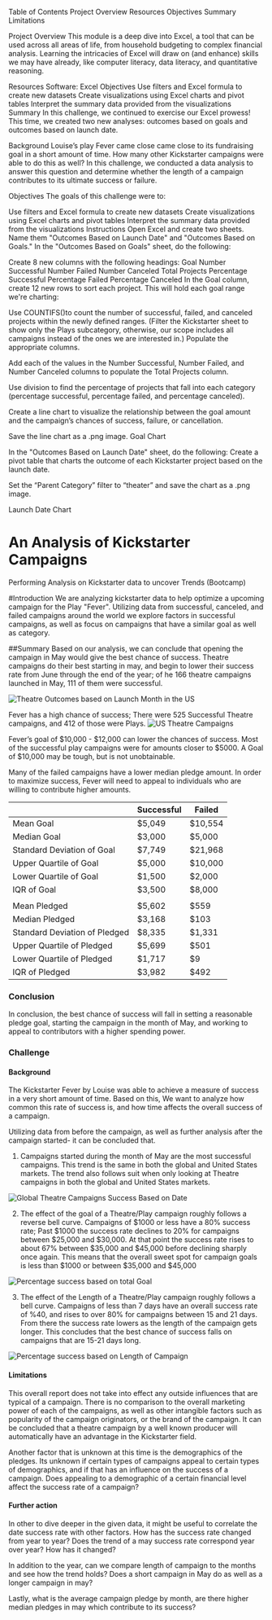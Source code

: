 Table of Contents
Project Overview
Resources
Objectives
Summary
Limitations

Project Overview
This module is a deep dive into Excel, a tool that can be used across all areas of life, from household budgeting to complex financial analysis. Learning the intricacies of Excel will draw on (and enhance) skills we may have already, like computer literacy, data literacy, and quantitative reasoning.

Resources
Software: Excel
Objectives
Use filters and Excel formula to create new datasets
Create visualizations using Excel charts and pivot tables
Interpret the summary data provided from the visualizations
Summary
In this challenge, we continued to exercise our Excel prowess! This time, we created two new analyses: outcomes based on goals and outcomes based on launch date.

Background
Louise’s play Fever came close came close to its fundraising goal in a short amount of time. How many other Kickstarter campaigns were able to do this as well? In this challenge, we conducted a data analysis to answer this question and determine whether the length of a campaign contributes to its ultimate success or failure.

Objectives
The goals of this challenge were to:

Use filters and Excel formula to create new datasets
Create visualizations using Excel charts and pivot tables
Interpret the summary data provided from the visualizations
Instructions
Open Excel and create two sheets. Name them "Outcomes Based on Launch Date" and "Outcomes Based on Goals."
In the "Outcomes Based on Goals" sheet, do the following:

Create 8 new columns with the following headings:
Goal
Number Successful
Number Failed
Number Canceled
Total Projects
Percentage Successful
Percentage Failed
Percentage Canceled
In the Goal column, create 12 new rows to sort each project. This will hold each goal range we're charting:

Use COUNTIFS()to count the number of successful, failed, and canceled projects within the newly defined ranges. (Filter the Kickstarter sheet to show only the Plays subcategory, otherwise, our scope includes all campaigns instead of the ones we are interested in.) Populate the appropriate columns.

Add each of the values in the Number Successful, Number Failed, and Number Canceled columns to populate the Total Projects column.

Use division to find the percentage of projects that fall into each category (percentage successful, percentage failed, and percentage canceled).

Create a line chart to visualize the relationship between the goal amount and the campaign’s chances of success, failure, or cancellation.

Save the line chart as a .png image.
Goal Chart





In the "Outcomes Based on Launch Date" sheet, do the following:
Create a pivot table that charts the outcome of each Kickstarter project based on the launch date.

Set the “Parent Category” filter to “theater” and save the chart as a .png image.

Launch Date Chart


# An Analysis of Kickstarter Campaigns
Performing Analysis on Kickstarter data to uncover Trends (Bootcamp)

#Introduction
We are analyzing kickstarter data to help optimize a upcoming campaign for the Play "Fever". Utilizing data from successful, canceled, and failed campaigns around the world we explore factors in successful campaigns, as well as focus on campaigns that have a similar goal as well as category.

##Summary
Based on our analysis, we can conclude that opening the campaign in May would give the best chance of success. Theatre campaigns do their best starting in may, and begin to lower their success rate from June through the end of the year; of he 166 theatre campaigns launched in May, 111 of them were successful.

![Theatre Outcomes based on Launch Month in the US](Outcomes%20Based%20on%20Launch%20Date-Theatre.png)

Fever has a high chance of success; There were 525 Successful Theatre campaigns, and 412 of those were Plays.
![US Theatre Campaigns](Parent%20Category%20Outcomes-US%20Theatre.png)


Fever’s goal of $10,000 - $12,000 can lower the chances of success. Most of the successful play campaigns were for amounts closer to $5000. A Goal of $10,000 may be tough, but is not unobtainable. 

Many of the failed campaigns have a lower median pledge amount. In order to maximize success, Fever will need to appeal to individuals who are willing to contribute higher amounts.

|	|Successful|	Failed|
|---|---|---|
|Mean Goal|	$5,049|	$10,554|
|Median Goal|	$3,000|	$5,000|
|Standard Deviation of Goal|	$7,749|	$21,968|
|Upper Quartile of Goal|	$5,000	|$10,000|
|Lower Quartile of Goal|	$1,500	|$2,000|
|IQR of Goal|	$3,500|	$8,000|
|		|||
|Mean Pledged|	$5,602|	$559|
|Median Pledged|	$3,168|	$103|
|Standard Deviation of Pledged|	$8,335	|$1,331|
|Upper Quartile of Pledged|	$5,699|	$501|
|Lower Quartile of Pledged|	$1,717|	$9|
|IQR of Pledged|	$3,982|	$492|


### Conclusion
In conclusion, the best chance of success will fall in setting a reasonable pledge goal, starting the campaign in the month of May, and working to appeal to contributors with a higher spending power.


### Challenge


#### Background
The Kickstarter Fever by Louise was able to achieve a measure of success in a very short amount of time. Based on this, We want to analyze how common this rate of success is, and how time affects the overall success of a campaign.

Utilizing data from before the campaign, as well as further analysis after the campaign started- it can be concluded that.

1) Campaigns started during the month of May are the most successful campaigns. This trend is the same in both the global and United States markets. The trend also follows suit when only looking at Theatre campaigns in both the global and United States markets.

![Global Theatre Campaigns Success Based on Date](Outcomes%20Based%20on%20Launch%20Date-Challenge.png)

2) The effect of the goal of a Theatre/Play campaign roughly follows a reverse bell curve. Campaigns of $1000 or less have a 80% success rate; Past $1000 the success rate declines to 20% for campaigns between $25,000 and $30,000. At that point the success rate rises to about 67% between $35,000 and $45,000 before declining sharply once again. This means that the overall sweet spot for campaign goals is less than $1000 or between $35,000 and $45,000

![Percentage success based on total Goal](Outcomes%20Based%20on%20Goal%20Amount.png)

3) The effect of the Length of a Theatre/Play campaign roughly follows a bell curve. Campaigns of less than 7 days have an overall success rate of %40, and rises to over 80% for campaigns between 15 and 21 days. From there the success rate lowers as the length of the campaign gets longer. This concludes that the best chance of success falls on campaigns that are 15-21 days long.

![Percentage success based on Length of Campaign](Outcomes%20Based%20on%20Length.png)

#### Limitations
This overall report does not take into effect any outside influences that are typical of a campaign. There is no comparison to the overall marketing power of each of the campaigns, as well as other intangible factors such as popularity of the campaign originators, or the brand of the campaign. It can be concluded that a theatre campaign by a well known producer will automatically have an advantage in the Kickstarter field.

Another factor that is unknown at this time is the demographics of the pledges. Its unknown if certain types of campaigns appeal to certain types of demographics, and if that has an influence on the success of a campaign. Does appealing to a demographic of a certain financial level affect the success rate of a campaign?

#### Further action
In other to dive deeper in the given data, it might be useful to correlate the date success rate with other factors. How has the success rate changed from year to year? Does the trend of a may success rate correspond year over year? How has it changed?

In addition to the year, can we compare length of campaign to the months and see how the trend holds? Does a short campaign in May do as well as a longer campaign in may?

Lastly, what is the average campaign pledge by month, are there higher median pledges in may which contribute to its success?

